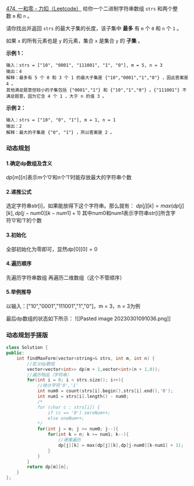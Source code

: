 [474. 一和零 - 力扣（Leetcode）](https://leetcode.cn/problems/ones-and-zeroes/)
给你一个二进制字符串数组 `strs` 和两个整数 `m` 和 `n` 。

请你找出并返回 `strs` 的最大子集的长度，该子集中 **最多** 有 `m` 个 `0` 和 `n` 个 `1` 。

如果 `x` 的所有元素也是 `y` 的元素，集合 `x` 是集合 `y` 的 **子集** 。

**示例 1：**
```
输入：strs = ["10", "0001", "111001", "1", "0"], m = 5, n = 3
输出：4
解释：最多有 5 个 0 和 3 个 1 的最大子集是 {"10","0001","1","0"} ，因此答案是 4 。
其他满足题意但较小的子集包括 {"0001","1"} 和 {"10","1","0"} 。{"111001"} 不满足题意，因为它含 4 个 1 ，大于 n 的值 3 。
```

**示例 2：**
```
输入：strs = ["10", "0", "1"], m = 1, n = 1
输出：2
解释：最大的子集是 {"0", "1"} ，所以答案是 2 。
```

### 动态规划
#### 1.确定dp数组及含义
$dp[m][n]$表示m个’0‘和n个’1‘时能存放最大的字符串个数

#### 2.递推公式
选定字符串str[i]，如果能放得下这个字符串。那么就有：
$dp[j][k] = max(dp[j][k],dp[j-num0][k-num1] + 1)$
其中num0和num1表示字符串str[i]所含字符’0‘和’1‘的个数

#### 3.初始化
全部初始化为零即可，显然$dp[0][0] = 0$

#### 4.遍历顺序
先遍历字符串数组
再遍历二维数组（这个不管顺序）

#### 5.举例推导
以输入：["10","0001","111001","1","0"]，m = 3，n = 3为例

最后dp数组的状态如下所示：
![[Pasted image 20230301091036.png]]


### 动态规划手搓版
```c++
class Solution {
public:
    int findMaxForm(vector<string>& strs, int m, int n) {
	    //定义dp数组
        vector<vector<int>> dp(m + 1,vector<int>(n + 1,0));
        //遍历物品（字符串）
        for(int i = 0; i < strs.size(); i++){
	        //统计字符'0','1'
            int num0 = count(strs[i].begin(),strs[i].end(),'0');
            int num1 = strs[i].length() - num0;
            /*
            for (char c : strs[i]) {
                if (c == '0') zeroNum++;
                else oneNum++;
            */
            for(int j = m; j >= num0; j--){
                for(int k = n; k >= num1; k--){
	                //递推遍历
                    dp[j][k] = max(dp[j][k],dp[j-num0][k-num1] + 1);
                }
            }
        }
        return dp[m][n];
    }
};
```


